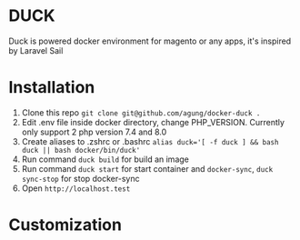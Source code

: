 # DUCK
Duck is powered docker environment for magento or any apps, it's inspired by Laravel Sail

# Installation
1. Clone this repo `git clone git@github.com/agung/docker-duck .`
2. Edit .env file inside docker directory, change PHP_VERSION. Currently only support 2 php version 7.4 and 8.0
3. Create aliases to .zshrc or .bashrc `alias duck='[ -f duck ] && bash duck || bash docker/bin/duck'`
4. Run command `duck build` for build an image
5. Run command `duck start` for start container and `docker-sync`, `duck sync-stop` for stop docker-sync
6. Open `http://localhost.test`

# Customization